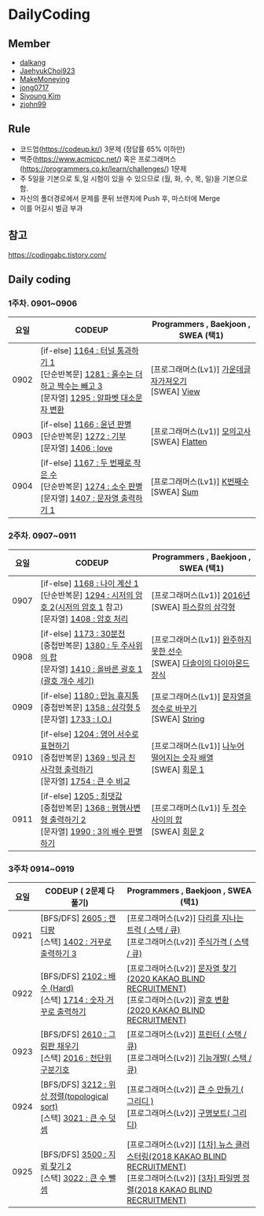 # DailyCoding
##  Member

- [dalkang](https://github.com/dalkang)
- [JaehyukChoi923](https://github.com/JaehyukChoi923)
- [MakeMoneying](https://github.com/Jihyeok11)
- [jong0717](https://github.com/jong0717)
- [Siyoung Kim](https://github.com/JudyH0pps)
- [zjohn99](https://github.com/zjohn99)



##  Rule

- 코드업(https://codeup.kr/) 3문제 (정답률 65% 이하만)
- 백준(https://www.acmicpc.net/) 혹은 프로그래머스(https://programmers.co.kr/learn/challenges/) 1문제
- 주 5일을 기본으로 토,일 시험이 있을 수 있으므로 (월, 화, 수, 목, 일)을 기본으로 함.
- 자신의 폴더경로에서 문제를 푼뒤 브랜치에 Push 후, 마스터에 Merge
- 이를 어길시 벌금 부과



##  참고

https://codingabc.tistory.com/



##  Daily coding

###  1주차. 0901~0906

| 요일 | CODEUP                                                       | Programmers , Baekjoon , SWEA  (택1)                         |
| ---- | ------------------------------------------------------------ | ------------------------------------------------------------ |
| 0902 | [if-else] [1164 : 터널 통과하기 1](https://codeup.kr/problem.php?id=1164)<br />[단순반복문] [1281 : 홀수는 더하고 짝수는 빼고 3](https://codeup.kr/problem.php?id=1281)<br />[문자열] [1295 : 알파벳 대소문자 변환](https://codeup.kr/problem.php?id=1295) | [프로그래머스(Lv1)] [가운데글자가져오기](https://programmers.co.kr/learn/courses/30/lessons/12903)<br />[SWEA] [View](https://swexpertacademy.com/main/code/problem/problemDetail.do?contestProbId=AV134DPqAA8CFAYh) |
| 0903 | [if-else] [1166 : 윤년 판별](https://codeup.kr/problem.php?id=1166)<br />[단순반복문] [1272 : 기부](https://codeup.kr/problem.php?id=1272)<br />[문자열] [1406 : love](https://codeup.kr/problem.php?id=1406) | [프로그래머스(Lv1)] [모의고사](https://programmers.co.kr/learn/courses/30/lessons/42840)<br />[SWEA] [Flatten](https://swexpertacademy.com/main/code/problem/problemDetail.do?contestProbId=AV139KOaABgCFAYh) |
| 0904 | [if-else] [1167 : 두 번째로 작은 수](https://codeup.kr/problem.php?id=1167)<br />[단순반복문] [1274 : 소수 판별](https://codeup.kr/problem.php?id=1274)<br />[문자열] [1407 : 문자열 출력하기 1](https://codeup.kr/problem.php?id=1407) | [프로그래머스(Lv1)] [K번째수](https://programmers.co.kr/learn/courses/30/lessons/42748)<br />[SWEA] [Sum](https://swexpertacademy.com/main/code/problem/problemDetail.do?contestProbId=AV13_BWKACUCFAYh) |


###  2주차. 0907~0911

| 요일 | CODEUP                                                       | Programmers , Baekjoon , SWEA  (택1)                         |
| ---- | ------------------------------------------------------------ | ------------------------------------------------------------ |
| 0907 | [if-else] [1168 : 나이 계산 1](https://codeup.kr/problem.php?id=1168)<br />[단순반복문] [1294 : 시저의 암호 2](https://codeup.kr/problem.php?id=1294)([시저의 암호 1](https://codeup.kr/problem.php?id=1675) 참고)<br>[문자열] [1408 : 암호 처리](https://codeup.kr/problem.php?id=1408) | [프로그래머스(Lv1)] [2016년](https://programmers.co.kr/learn/courses/30/lessons/12901)<br />[SWEA] [파스칼의 삼각형](https://swexpertacademy.com/main/code/problem/problemDetail.do?contestProbId=AV5P0-h6Ak4DFAUq) |
| 0908 | [if-else] [1173 : 30분전](https://codeup.kr/problem.php?id=1173)<br />[중첩반복문] [1380 : 두 주사위의 합](https://codeup.kr/problem.php?id=1380)<br />[문자열] [1410 : 올바른 괄호 1 (괄호 개수 세기)](https://codeup.kr/problem.php?id=1410) | [프로그래머스(Lv1)] [완주하지못한 선수](https://programmers.co.kr/learn/courses/30/lessons/42576)<br />[SWEA] [다솔이의 다이아몬드 장식](https://swexpertacademy.com/main/code/problem/problemDetail.do?contestProbId=AWSNw5jKzwMDFAUr) |
| 0909 | [if-else] [1180 : 만능 휴지통](https://codeup.kr/problem.php?id=1180)<br />[중첩반복문] [1358 : 삼각형 5](https://codeup.kr/problem.php?id=1358)<br />[문자열] [1733 : I.O.I ](https://codeup.kr/problem.php?id=1733) | [프로그래머스(Lv1)] [문자열을 정수로 바꾸기](https://programmers.co.kr/learn/courses/30/lessons/12925)<br />[SWEA] [String](https://swexpertacademy.com/main/code/problem/problemDetail.do?contestProbId=AV14P0c6AAUCFAYi&categoryId=AV14P0c6AAUCFAYi&categoryType=CODE) |
| 0910 | [if-else] [1204 : 영어 서수로 표현하기](https://codeup.kr/problem.php?id=1204)<br />[중첩반복문] [1369 : 빗금 친 사각형 출력하기](https://codeup.kr/problem.php?id=1369)<br />[문자열] [1754 : 큰 수 비교](https://codeup.kr/problem.php?id=1754) | [프로그래머스(Lv1)] [나누어 떨어지는 숫자 배열](https://programmers.co.kr/learn/courses/30/lessons/12910)<br />[SWEA] [회문 1](https://swexpertacademy.com/main/code/problem/problemDetail.do?contestProbId=AV14QpAaAAwCFAYi&categoryId=AV14QpAaAAwCFAYi&categoryType=CODE) |
| 0911 | [if-else] [1205 : 최댓값](https://codeup.kr/problem.php?id=1205)<br />[중첩반복문] [1368 : 평행사변형 출력하기 2](https://codeup.kr/problem.php?id=1368)<br />[문자열] [1990 : 3의 배수 판별하기](https://codeup.kr/problem.php?id=1407) | [프로그래머스(Lv1)] [두 정수 사이의 합](https://programmers.co.kr/learn/courses/30/lessons/12912)<br />[SWEA] [회문 2](https://swexpertacademy.com/main/code/problem/problemDetail.do?contestProbId=AV14Rq5aABUCFAYi&categoryId=AV14Rq5aABUCFAYi&categoryType=CODE) |

### 3주차 0914~0919

| 요일 | CODEUP ( 2문제 다 풀기)                                      | Programmers , Baekjoon , SWEA  (택1)                         |
| ---- | ------------------------------------------------------------ | ------------------------------------------------------------ |
| 0921 | [BFS/DFS] [2605 : 캔디팡](https://codeup.kr/problem.php?id=2605)<br>[스택] [1402 : 거꾸로 출력하기 3](https://codeup.kr/problem.php?id=1402) | [프로그래머스(Lv2)] [다리를 지나는 트럭 ( 스택 / 큐)](https://programmers.co.kr/learn/courses/30/lessons/42583)<br>[프로그래머스(Lv2)] [주식가격 ( 스택 / 큐)](https://programmers.co.kr/learn/courses/30/lessons/42584)<br/> |
| 0922 | [BFS/DFS] [2102 : 배수 (Hard)](https://codeup.kr/problem.php?id=2102)<br>[스택] [1714 : 숫자 거꾸로 출력하기](https://codeup.kr/problem.php?id=1714) | [프로그래머스(Lv2)] [문자열 찾기(2020 KAKAO BLIND RECRUITMENT)](https://programmers.co.kr/learn/courses/30/lessons/60057)<br>[프로그래머스(Lv2)] [괄호 변환(2020 KAKAO BLIND RECRUITMENT)](https://programmers.co.kr/learn/courses/30/lessons/60058)<br/> |
| 0923 | [BFS/DFS] [2610 : 그림판 채우기](https://codeup.kr/problem.php?id=2610)<br>[스택] [2016 : 천단위 구분기호](https://codeup.kr/problem.php?id=2016) | [프로그래머스(Lv2)] [프린터 ( 스택 / 큐)](https://programmers.co.kr/learn/courses/30/lessons/42587)<br/>[프로그래머스(Lv2)] [기능개발( 스택 / 큐)](https://programmers.co.kr/learn/courses/30/lessons/42586)<br/> |
| 0924 | [BFS/DFS] [3212 : 위상 정렬(topological sort)](https://codeup.kr/problem.php?id=3212)<br/>[스택] [3021 : 큰 수 덧셈](https://codeup.kr/problem.php?id=3021) | [프로그래머스(Lv2)] [큰 수 만들기 ( 그리디 )](https://programmers.co.kr/learn/courses/30/lessons/42883)<br/>[프로그래머스(Lv2)] [구명보트( 그리디)](https://programmers.co.kr/learn/courses/30/lessons/42885)<br/> |
| 0925 | [BFS/DFS] [3500 : 지뢰 찾기 2](https://codeup.kr/problem.php?id=3500)<br/>[스택] [3022 : 큰 수 뺄셈](https://codeup.kr/problem.php?id=3022) | [프로그래머스(Lv2)] [ [1차] 뉴스 클러스터링(2018 KAKAO BLIND RECRUITMENT)](https://programmers.co.kr/learn/courses/30/lessons/17677)<br>[프로그래머스(Lv2)] [ [3차] 파일명 정렬(2018 KAKAO BLIND RECRUITMENT)](https://programmers.co.kr/learn/courses/30/lessons/17686) |






